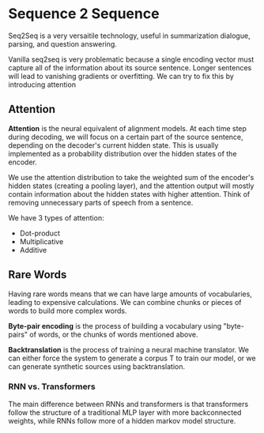 # Sequence 2 Sequence
Seq2Seq is a very versaitile technology, useful in summarization dialogue, parsing, and question answering. 

Vanilla seq2seq is very problematic because a single encoding vector must capture all of the information about its source sentence. Longer sentences will lead to vanishing gradients or overfitting. We can try to fix this by introducing attention

## Attention

**Attention** is the neural equivalent of alignment models. At each time step during decoding, we will focus on a certain part of the source sentence, depending on the decoder's current hidden state. This is usually implemented as a probability distribution over the hidden states of the encoder. 

We use the attention distribution to take the weighted sum of the encoder's hidden states (creating a pooling layer), and the attention output will mostly contain information about the hidden states with higher attention. Think of removing unnecessary parts of speech from a sentence. 

We have 3 types of attention:
- Dot-product
- Multiplicative
- Additive

## Rare Words

Having rare words means that we can have large amounts of vocabularies, leading to expensive calculations. We can combine chunks or pieces of words to build more complex words. 

**Byte-pair encoding** is the process of building a vocabulary using "byte-pairs" of words, or the chunks of words mentioned above. 

**Backtranslation** is the process of training a neural machine translator. We can either force the system to generate a corpus T to train our model, or we can generate synthetic sources using backtranslation. 

### RNN vs. Transformers

The main difference between RNNs and transformers is that transformers follow the structure of a traditional MLP layer with more backconnected weights, while RNNs follow more of a hidden markov model structure. 

